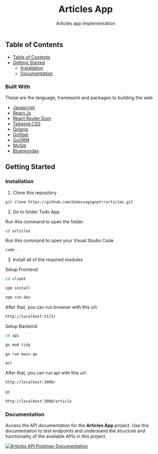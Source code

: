 <br />
<div align="center">
  <h1 align="center">Articles App</h1>

  <p align="center">
    Articles app Implementation
    <br />
    <br />
  </p>
</div>

## Table of Contents

- [Table of Contents](#table-of-contents)
- [Getting Started](#getting-started)
  - [Installation](#installation)
  - [Documentation](#documentation)

### Built With

These are the language, framework and packages to building the web

- [Javascript](https://nodejs.org/en)
- [React.Js](https://react.dev/)
- [React Router Dom](https://reactrouter.com/en/main)
- [Tailwind CSS](https://tailwindcss.com/)
- [Golang](https://go.dev/)
- [Gofiber](https://gofiber.io/)
- [GoORM](https://gorm.io/)
- [MySql](https://www.mysql.com/)
- [Bluemonday](https://github.com/microcosm-cc/bluemonday)

## Getting Started

### Installation

1. Clone this repository

```sh
git clone https://github.com/dimassagngsptr/articles.git
```

2. Go to folder Todo App


Run this command to open the folder

```sh
cd articles
```

Run this command to open your Visual Studio Code

```sh
code .
```

3. Install all of the required modules

Setup Frontend

```sh
cd client
```

```sh
npm install
```

```sh
npm run dev
```

After that, you can run browser with this url: 

```sh
http://localhost:5173/
```

Setup Backend

```sh
cd api
```


```sh
go mod tidy
```

```sh
go run main.go
```

```sh
air
```

After that, you can run api with this url: 

```sh
http://localhost:3000/
```

or


```sh
http://localhost:3000/article
```


### Documentation

Access the API documentation for the **Articles App** project. Use this documentation to test endpoints and understand the structure and functionality of the available APIs in this project.

[![Articles API Postman Documentation](https://run.pstmn.io/button.svg)](https://documenter.getpostman.com/view/29288801/2sA3sAh81n)
